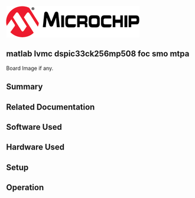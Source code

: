<picture>
    <source media="(prefers-color-scheme: dark)" srcset="images/microchip_logo_white_red.png">
	<source media="(prefers-color-scheme: light)" srcset="images/microchip_logo_black_red.png">
    <img alt="Microchip Logo." src="images/microchip_logo_black_red.png">
</picture> 

## matlab lvmc dspic33ck256mp508 foc smo mtpa

Board Image if any.

## Summary


## Related Documentation


## Software Used 


## Hardware Used


## Setup


## Operation



